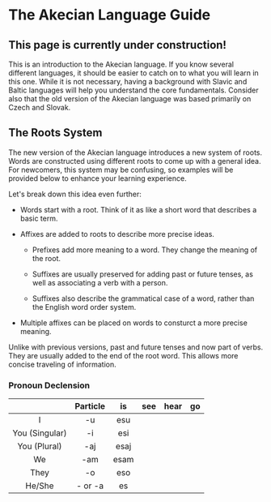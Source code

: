 # The Akecian Language Guide

## This page is currently under construction!

This is an introduction to the Akecian language. If you know several different languages, it should be easier to catch on to what you will learn in this one. While it is not necessary, having a background with Slavic and Baltic languages will help you understand the core fundamentals. Consider also that the old version of the Akecian language was based primarily on Czech and Slovak.

## The Roots System

The new version of the Akecian language introduces a new system of roots. Words are constructed using different roots to come up with a general idea. For newcomers, this system may be confusing, so examples will be provided below to enhance your learning experience.

Let's break down this idea even further:

- Words start with a root. Think of it as like a short word that describes a basic term.
- Affixes are added to roots to describe more precise ideas.

  - Prefixes add more meaning to a word. They change the meaning of the root.

  - Suffixes are usually preserved for adding past or future tenses, as well as associating a verb with a person.

  - Suffixes also describe the grammatical case of a word, rather than the English word order system.

- Multiple affixes can be placed on words to consturct a more precise meaning.

Unlike with previous versions, past and future tenses and now part of verbs. They are usually added to the end of the root word. This allows more concise traveling of information.

### Pronoun Declension

|                | Particle |  is  |  see  | hear  |  go  |
| :------------: | :------: | :--: | :---: | :---: | :--: |
|       I        |    -u    | esu  |       |       |      |
| You (Singular) |    -i    | esi  |       |       |      |
|  You (Plural)  |   -aj    | esaj |       |       |      |
|       We       |   -am    | esam |       |       |      |
|      They      |    -o    | eso  |       |       |      |
|     He/She     | - or -a  |  es  |       |       |      |
